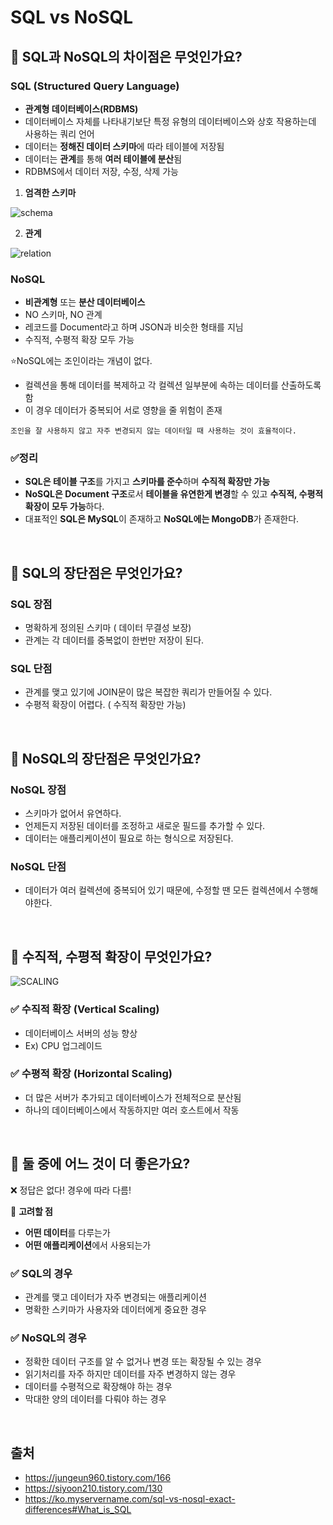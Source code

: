 # SQL vs NoSQL
## 🥕 SQL과 NoSQL의 차이점은 무엇인가요?

### SQL (Structured Query Language)
- **관계형 데이터베이스(RDBMS)**
- 데이터베이스 자체를 나타내기보단 특정 유형의 데이터베이스와 상호 작용하는데 사용하는 쿼리 언어 
- 데이터는 **정해진 데이터 스키마**에 따라 테이블에 저장됨
- 데이터는 **관계**를 통해 **여러 테이블에 분산**됨
- RDBMS에서 데이터 저장, 수정, 삭제 가능

1. **엄격한 스키마**

![schema](https://user-images.githubusercontent.com/63101648/127866569-b867f499-7fec-4c92-9a48-46aa0157bb8e.jpeg)

2. **관계**

![relation](https://user-images.githubusercontent.com/63101648/127866793-ecaeab0f-6559-4fac-8dbd-551654d46a43.jpeg)


### NoSQL
- **비관계형** 또는 **분산 데이터베이스**
- NO 스키마, NO 관계
- 레코드를 Document라고 하며 JSON과 비슷한 형태를 지님
- 수직적, 수평적 확장 모두 가능

⭐NoSQL에는 조인이라는 개념이 없다.
- 컬렉션을 통해 데이터를 복제하고 각 컬렉션 일부분에 속하는 데이터를 산출하도록 함
- 이 경우 데이터가 중복되어 서로 영향을 줄 위험이 존재

```조인을 잘 사용하지 않고 자주 변경되지 않는 데이터일 때 사용하는 것이 효율적이다.```  

### ✅정리 
 - **SQL은 테이블 구조**를 가지고 **스키마를 준수**하며 **수직적 확장만 가능**
 -  **NoSQL은 Document 구조**로서 **테이블을 유연한게 변경**할 수 있고 **수직적, 수평적 확장이 모두 가능**하다.
 - 대표적인 **SQL은 MySQL**이 존재하고 **NoSQL에는 MongoDB**가 존재한다.
 
 

<br>

 ## 🥕 SQL의 장단점은 무엇인가요?
 ### **SQL 장점**
- 명확하게 정의된 스키마  ( 데이터 무결성 보장)
- 관계는 각 데이터를 중복없이 한번만 저장이 된다. 
 ### **SQL 단점**
 - 관계를 맺고 있기에 JOIN문이 많은 복잡한 쿼리가 만들어질 수 있다.
 - 수평적 확장이 어렵다. ( 수직적 확장만 가능)

<br>


 ## 🥕 NoSQL의 장단점은 무엇인가요?
 ### **NoSQL 장점**
- 스키마가 없어서 유연하다.
- 언제든지 저장된 데이터를 조정하고 새로운 필드를 추가할 수 있다.
- 데이터는 애플리케이션이 필요로 하는 형식으로 저장된다.
 ### **NoSQL 단점**
 - 데이터가 여러 컬렉션에 중복되어 있기 때문에, 수정할 땐 모든 컬렉션에서 수행해야한다. 

<br>


 ## 🥕 수직적, 수평적 확장이 무엇인가요?
 ![SCALING](https://user-images.githubusercontent.com/63101648/127767462-b436d997-2d85-41d3-999c-0bb9bc1f0f14.jpeg)

### ✅ 수직적 확장 (Vertical Scaling)
- 데이터베이스 서버의 성능 향상
- Ex) CPU 업그레이드
### ✅ 수평적 확장 (Horizontal Scaling)
- 더 많은 서버가 추가되고 데이터베이스가 전체적으로 분산됨
- 하나의 데이터베이스에서 작동하지만 여러 호스트에서 작동 


<br>

 ## 🥕 둘 중에 어느 것이 더 좋은가요?
 ❌ 정답은 없다! 경우에 따라 다름!

 🔆 **고려할 점**
 - **어떤 데이터**를 다루는가
 - **어떤 애플리케이션**에서 사용되는가 
 ### ✅ **SQL의 경우**
 - 관계를 맺고 데이터가 자주 변경되는 애플리케이션 
 - 명확한 스키마가 사용자와 데이터에게 중요한 경우 
 ### ✅ **NoSQL의 경우**
- 정확한 데이터 구조를 알 수 없거나 변경 또는 확장될 수 있는 경우
- 읽기처리를 자주 하지만 데이터를 자주 변경하지 않는 경우
- 데이터를 수평적으로 확장해야 하는 경우
- 막대한 양의 데이터를 다뤄야 하는 경우

<br>

## 출처
- https://jungeun960.tistory.com/166
- https://siyoon210.tistory.com/130
- https://ko.myservername.com/sql-vs-nosql-exact-differences#What_is_SQL
